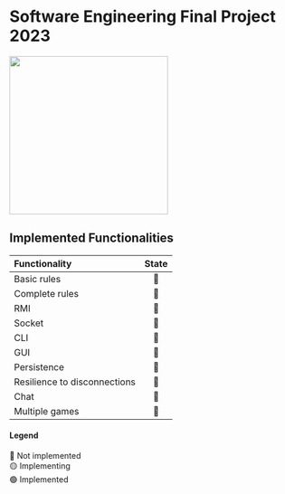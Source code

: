 # Software Engineering Final Project 2023
<img src="https://cf.geekdo-images.com/kWW4D9SJKH6lCRi5b50kOw__itemrep/img/FWKd_m2MR5w8BhmicyR5yFNWx3U=/fit-in/246x300/filters:strip_icc()/pic6951487.png" width=280px height=280px/>

## Implemented Functionalities
| Functionality                    | State  |
|:---------------------------------|:------:|
| Basic rules                      |   🔴  |
| Complete rules                   |   🔴  |
| RMI                              |   🔴  |
| Socket                           |   🔴  |
| CLI                              |   🔴  |
| GUI                              |   🔴  |
| Persistence                      |   🔴  |
| Resilience to disconnections     |   🔴  |
| Chat                             |   🔴  |
| Multiple games                   |   🔴  |


#### Legend
🔴 Not implemented<br>
🟡 Implementing<br>
🟢 Implemented<br>
